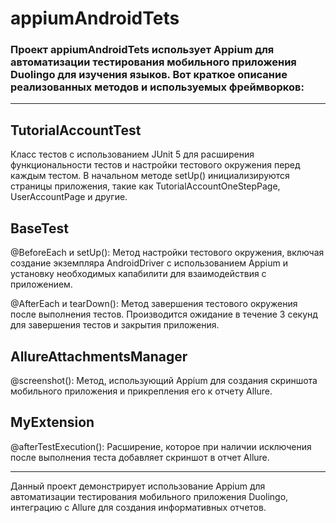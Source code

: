 # appiumAndroidTets
### Проект appiumAndroidTets использует Appium для автоматизации тестирования мобильного приложения Duolingo для изучения языков. Вот краткое описание реализованных методов и используемых фреймворков:
---
## TutorialAccountTest 
Класс тестов с использованием JUnit 5 для расширения функциональности тестов и настройки тестового окружения перед каждым тестом. В начальном методе setUp() инициализируются страницы приложения, такие как TutorialAccountOneStepPage, UserAccountPage и другие.

## BaseTest
@BeforeEach и setUp(): Метод настройки тестового окружения, включая создание экземпляра AndroidDriver с использованием Appium и установку необходимых капабилити для взаимодействия с приложением.

@AfterEach и tearDown(): Метод завершения тестового окружения после выполнения тестов. Производится ожидание в течение 3 секунд для завершения тестов и закрытия приложения.

## AllureAttachmentsManager
@screenshot(): Метод, использующий Appium для создания скриншота мобильного приложения и прикрепления его к отчету Allure.

## MyExtension 
@afterTestExecution(): Расширение, которое при наличии исключения после выполнения теста добавляет скриншот в отчет Allure.

---
Данный проект демонстрирует использование Appium для автоматизации тестирования мобильного приложения Duolingo, интеграцию с Allure для создания информативных отчетов.
